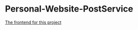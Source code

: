 # Personal-Website-PostService

[The frontend for this project](https://github.com/MarkFuller1/Personal-Website/blob/master/README.md)
